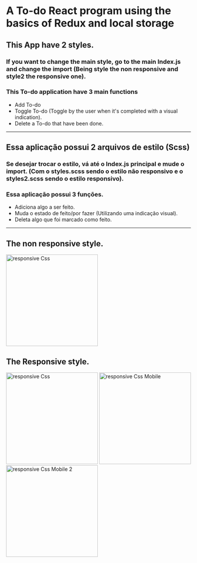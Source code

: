 # A To-do React program using the basics of Redux and local storage 

## This App have 2 styles. ##
### If you want to change the main style, go to the main Index.js and change the import (Being style the non responsive and style2 the responsive one).


### This To-do application have 3 main functions
* Add To-do
* Toggle To-do (Toggle by the user when it's completed with a visual indication).
* Delete a To-do that have been done.

---

## Essa aplicação possui 2 arquivos de estilo (Scss)
### Se desejar trocar o estilo, vá até o Index.js principal e mude o import. (Com o styles.scss sendo o estilo não responsivo e o styles2.scss sendo o estilo responsivo).

### Essa aplicação possui 3 funções.
* Adiciona algo a ser feito.
* Muda o estado de feito/por fazer (Utilizando uma indicação visual).
* Deleta algo que foi marcado como feito.

---

## The non responsive style.

<img src="https://user-images.githubusercontent.com/13269379/46180194-667a3200-c295-11e8-9737-cccb02353400.png" alt="responsive Css" width="250" height="250" />

## The Responsive style.

<img src="https://user-images.githubusercontent.com/13269379/46185964-a8fe3780-c2b2-11e8-9588-45026ea1a52c.PNG" alt="responsive Css" width="250" height="250" />
<img src="https://user-images.githubusercontent.com/13269379/46185965-a8fe3780-c2b2-11e8-997f-9e965ff36d5e.jpg" alt="responsive Css Mobile" width="250" height="250" />

<img src="https://user-images.githubusercontent.com/13269379/46186067-101bec00-c2b3-11e8-835b-50e9045a68dc.jpg" alt="responsive Css Mobile 2" width="250" height="250" />
